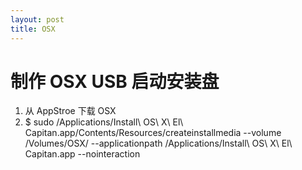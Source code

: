 ```yaml
---
layout: post
title: OSX
---
```

# 制作 OSX USB 启动安装盘

1. 从 AppStroe 下载 OSX
2. $ sudo /Applications/Install\ OS\ X\ El\ Capitan.app/Contents/Resources/createinstallmedia --volume /Volumes/OSX/ --applicationpath /Applications/Install\ OS\ X\ El\ Capitan.app --nointeraction
